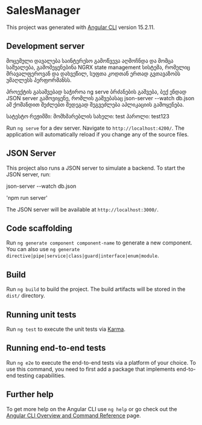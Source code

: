 # SalesManager

This project was generated with [Angular CLI](https://github.com/angular/angular-cli) version 15.2.11.

## Development server

მოცემული დავალება საინტერესო გამოწვევა აღმოჩნდა და მომცა საშუალება, გამომეყენებინა NGRX state management სისტემა, რომელიც მრავალფეროვან და დახვეწილ, სუფთა კოდთან ერთად გვთავაზობს უმაღლესს პერფორმანსს.


 პროექტის გასაშვებად საჭიროა ng serve ბრძანების გაშვება, 
 ბექ ენდად JSON server გამოვიყენე, რომლის გაშვებასაც json-server --watch db.json ამ ქომანდით შეძლებთ
შედეგად შეგვეძლება აპლიკაციის გამოყენება.

სატესტო რეჟიმში:
მომხმარებლის სახელი: test
პაროლი: test123

Run `ng serve` for a dev server. Navigate to `http://localhost:4200/`. The application will automatically reload if you change any of the source files.

## JSON Server

This project also runs a JSON server to simulate a backend. To start the JSON server, run:

json-server --watch db.json 

'npm run server'

The JSON server will be available at `http://localhost:3000/`.

## Code scaffolding

Run `ng generate component component-name` to generate a new component. You can also use `ng generate directive|pipe|service|class|guard|interface|enum|module`.

## Build

Run `ng build` to build the project. The build artifacts will be stored in the `dist/` directory.

## Running unit tests

Run `ng test` to execute the unit tests via [Karma](https://karma-runner.github.io).

## Running end-to-end tests

Run `ng e2e` to execute the end-to-end tests via a platform of your choice. To use this command, you need to first add a package that implements end-to-end testing capabilities.

## Further help

To get more help on the Angular CLI use `ng help` or go check out the [Angular CLI Overview and Command Reference](https://angular.io/cli) page.
